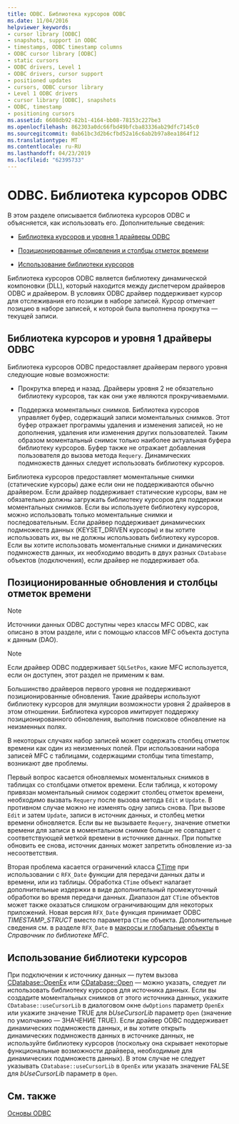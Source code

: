 ```yaml
---
title: ODBC. Библиотека курсоров ODBC
ms.date: 11/04/2016
helpviewer_keywords:
- cursor library [ODBC]
- snapshots, support in ODBC
- timestamps, ODBC timestamp columns
- ODBC cursor library [ODBC]
- static cursors
- ODBC drivers, Level 1
- ODBC drivers, cursor support
- positioned updates
- cursors, ODBC cursor library
- Level 1 ODBC drivers
- cursor library [ODBC], snapshots
- ODBC, timestamp
- positioning cursors
ms.assetid: 6608db92-82b1-4164-bb08-78153c227be3
ms.openlocfilehash: 862303a0dc66fbd49bfcba83336ab29dfc7145c0
ms.sourcegitcommit: 0ab61bc3d2b6cfbd52a16c6ab2b97a8ea1864f12
ms.translationtype: MT
ms.contentlocale: ru-RU
ms.lasthandoff: 04/23/2019
ms.locfileid: "62395733"
---
```

# <a name="odbc-the-odbc-cursor-library"></a>ODBC. Библиотека курсоров ODBC

В этом разделе описывается библиотека курсоров ODBC и объясняется, как использовать его. Дополнительные сведения:

- [Библиотека курсоров и уровня 1 драйверы ODBC](#_core_the_cursor_library_and_level_1_odbc_drivers)

- [Позиционированные обновления и столбцы отметок времени](#_core_positioned_updates_and_timestamp_columns)

- [Использование библиотеки курсоров](#_core_using_the_cursor_library)

Библиотека курсоров ODBC является библиотеку динамической компоновки (DLL), который находится между диспетчером драйверов ODBC и драйвером. В условиях ODBC драйвер поддерживает курсор для отслеживания его позиции в наборе записей. Курсор отмечает позицию в наборе записей, к которой была выполнена прокрутка — текущей записи.

##  <a name="_core_the_cursor_library_and_level_1_odbc_drivers"></a> Библиотека курсоров и уровня 1 драйверы ODBC

Библиотека курсоров ODBC предоставляет драйверам первого уровня следующие новые возможности:

- Прокрутка вперед и назад. Драйверы уровня 2 не обязательно библиотеку курсоров, так как они уже являются прокручиваемыми.

- Поддержка моментальных снимков. Библиотека курсоров управляет буфер, содержащий записи моментальных снимков. Этот буфер отражает программы удаления и изменения записей, но не дополнения, удаления или изменения других пользователей. Таким образом моментальный снимок только наиболее актуальная буфера библиотеку курсоров. Буфер также не отражает добавления пользователя до вызова метода `Requery`. Динамических подмножеств данных следует использовать библиотеку курсоров.

Библиотека курсоров предоставляет моментальные снимки (статические курсоры) даже если они не поддерживаются обычно драйвером. Если драйвер поддерживает статические курсоры, вам не обязательно должны загружать библиотеку курсоров для поддержки моментальных снимков. Если вы используете библиотеку курсоров, можно использовать только моментальные снимки и последовательным. Если драйвер поддерживает динамических подмножеств данных (KEYSET_DRIVEN курсоры) и вы хотите использовать их, вы не должны использовать библиотеку курсоров. Если вы хотите использовать моментальные снимки и динамических подмножеств данных, их необходимо вводить в двух разных `CDatabase` объектов (подключения), если драйвер не поддерживает оба.

##  <a name="_core_positioned_updates_and_timestamp_columns"></a> Позиционированные обновления и столбцы отметок времени

> [!NOTE]
>  Источники данных ODBC доступны через классы MFC ODBC, как описано в этом разделе, или с помощью классов MFC объекта доступа к данным (DAO).

> [!NOTE]
>  Если драйвер ODBC поддерживает `SQLSetPos`, какие MFC используется, если он доступен, этот раздел не применим к вам.

Большинство драйверов первого уровня не поддерживают позиционированные обновления. Такие драйверы используют библиотеку курсоров для эмуляции возможности уровня 2 драйверов в этом отношении. Библиотека курсоров имитирует поддержку позиционированного обновления, выполнив поисковое обновление на неизменных полях.

В некоторых случаях набор записей может содержать столбец отметок времени как один из неизменных полей. При использовании набора записей MFC с таблицами, содержащими столбцы типа timestamp, возникают две проблемы.

Первый вопрос касается обновляемых моментальных снимков в таблицах со столбцами отметок времени. Если таблица, к которому привязан моментальный снимок содержит столбец отметок времени, необходимо вызвать `Requery` после вызова метода `Edit` и `Update`. В противном случае можно не изменять одну запись снова. При вызове `Edit` и затем `Update`, записи в источник данных, и столбец метки времени обновляется. Если вы не вызываете `Requery`, значение отметки времени для записи в моментальном снимке больше не совпадает с соответствующей меткой времени в источнике данных. При попытке обновить ее снова, источник данных может запретить обновление из-за несоответствия.

Вторая проблема касается ограничений класса [CTime](../../atl-mfc-shared/reference/ctime-class.md) при использовании с `RFX_Date` функции для передачи данных даты и времени, или из таблицы. Обработка `CTime` объект налагает дополнительные издержки в виде дополнительный промежуточный обработки во время передачи данных. Диапазон дат `CTime` объектов может также оказаться слишком ограничивающим для некоторых приложений. Новая версия `RFX_Date` функция принимает ODBC *TIMESTAMP_STRUCT* вместо параметра `CTime` объекта. Дополнительные сведения см. в разделе `RFX_Date` в [макросы и глобальные объекты](../../mfc/reference/mfc-macros-and-globals.md) в *Справочник по библиотеке MFC*.

##  <a name="_core_using_the_cursor_library"></a> Использование библиотеки курсоров

При подключении к источнику данных — путем вызова [CDatabase::OpenEx](../../mfc/reference/cdatabase-class.md#openex) или [CDatabase::Open](../../mfc/reference/cdatabase-class.md#open) — можно указать, следует ли использовать библиотеку курсоров для источника данных. Если вы создадите моментальных снимков от этого источника данных, укажите `CDatabase::useCursorLib` в диалоговом окне `dwOptions` параметр `OpenEx` или укажите значение TRUE для *bUseCursorLib* параметр `Open` (значение по умолчанию — ЗНАЧЕНИЕ TRUE). Если драйвер ODBC поддерживает динамических подмножеств данных, и вы хотите открыть динамических подмножеств данных в источнике данных, не используйте библиотеку курсоров (поскольку она скрывает некоторые функциональные возможности драйвера, необходимые для динамических подмножеств данных). В этом случае не следует указывать `CDatabase::useCursorLib` в `OpenEx` или указать значение FALSE для *bUseCursorLib* параметр в `Open`.

## <a name="see-also"></a>См. также

[Основы ODBC](../../data/odbc/odbc-basics.md)